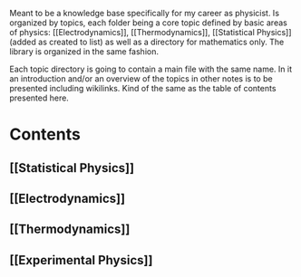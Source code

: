 Meant to be a knowledge base specifically for my career as physicist. 
Is organized by topics, each folder being a core topic defined by basic areas of physics: [[Electrodynamics]], [[Thermodynamics]], [[Statistical Physics]] (added as created to list) as well as a directory for mathematics only. The library is organized in the same fashion.

Each topic directory is going to contain a main file with the same name. In it an introduction and/or an overview of the topics in other notes is to be presented including wikilinks. Kind of the same as the table of contents presented here.

# Contents
## [[Statistical Physics]]
## [[Electrodynamics]]
## [[Thermodynamics]]
## [[Experimental Physics]]



